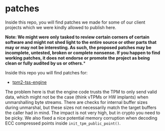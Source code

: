 patches
=======

Inside this repo, you will find patches we made for some of our client projects which we were kindly allowed to publish here.

**Note: We might were only tasked to review certain corners of certain software and might not
shed light to the entire source or other parts that may or may not be interesting. As such, the proposed
patches may be incomplete, untested, broken or complete nonsense. If you happen to find working
patches, it does not endorse or promote the project as being clean or fully audited by us or others.***


Inside this repo you will find patches for:

* [tpm2-tss-engine](https://github.com/tpm2-software/tpm2-tss-engine)

The problem here is that the engine code trusts the TPM to only send valid data,
which might not be the case (think vTPMs or HW implants) when unmarshalling byte streams.
There are checks for internal buffer sizes during unmarshal, but these sizes not necessarily
match the target buffers the caller had in mind. The impact is not very high, but in
crypto you need to be picky. We also fixed a nice potential memory corruption when
decoding ECC compressed points inside `init_tpm_public_point()`.


